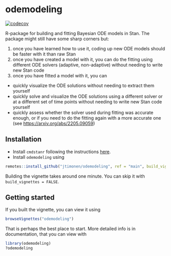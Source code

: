 # odemodeling

[![codecov](https://codecov.io/gh/jtimonen/odemodeling/branch/main/graph/badge.svg?token=YLMK3KO0L0)](https://codecov.io/gh/jtimonen/odemodeling)

R-package for building and fitting Bayesian ODE models in Stan. The package might still have some sharp corners but:
1. once you have learned how to use it, coding up new ODE models should be faster with it than raw Stan
2. once you have created a model with it, you can do the fitting using different ODE solvers (adaptive, non-adaptive) without needing to write new Stan code
3. once you have fitted a model with it, you can 
* quickly visualize the ODE solutions without needing to extract them yourself
* quickly solve and visualize the ODE solutions using a different solver or at a different set of time points without needing to write new Stan code yourself
* quickly assess whether the solver used during fitting was accurate enough, or if you need to do the fitting again with a more accurate one (see https://arxiv.org/abs/2205.09059)


##  Installation

* Install `cmdstanr` following the instructions [here](https://mc-stan.org/cmdstanr/).
* Install `odemodeling` using

```r
remotes::install_github("jtimonen/odemodeling", ref = "main", build_vignettes = TRUE)
```

Building the vignette takes around one minute. You can skip it with `build_vignettes = FALSE`.

## Getting started

If you built the vignette, you can view it using

```r
browseVignettes("odemodeling")
```

That is perhaps the best place to start. More detailed info is in documentation, that you can view with
```r
library(odemodeling)
?odemodeling
```
